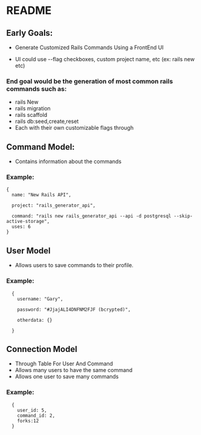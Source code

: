 # README

## Early Goals:

* Generate Customized Rails Commands Using a FrontEnd UI

* UI could use --flag checkboxes, custom project name, etc (ex: rails new etc)

### End goal would be the generation of most common rails commands such as:
* rails New
* rails migration
* rails scaffold
* rails db:seed,create,reset
* Each with their own customizable flags through


## Command Model:
* Contains information about the commands

### Example:
```
{
  name: "New Rails API",

  project: "rails_generator_api",

  command: "rails new rails_generator_api --api -d postgresql --skip-active-storage",
  uses: 6
}
```

## User Model

* Allows users to save commands to their profile.
### Example:
```
  {
    username: "Gary",

    password: "#JjajALI4DNFNM2FJF (bcrypted)",

    otherdata: {}

  }
```

## Connection Model
* Through Table For User And Command
* Allows many users to have the same command
* Allows one user to save many commands
### Example:
```
  {
    user_id: 5,
    command_id: 2,
    forks:12
  }
```
